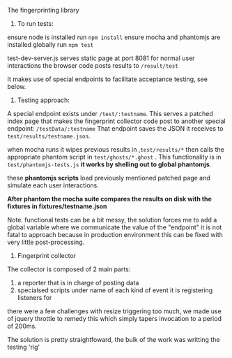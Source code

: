 The fingerprinting library



1. To run tests:

ensure node is installed
run `npm install`
ensure mocha and phantomjs are installed globally
run `npm test`


test-dev-server.js serves static page at port 8081 for normal user interactions
the browser code posts results to `/result/test`

It makes use of special endpoints to facilitate acceptance testing, see below.


1. Testing approach:

A special endpoint exists under `/test/:testname`.
This serves a patched index page that makes the fingerprint collector code post to another special endpoint: `/testData/:testname` 
That endpoint saves the JSON it receives to `test/results/testname.json`.

when mocha runs it wipes previous results in ,`test/results/*` then calls the appropriate phantom 
script in `test/ghosts/*.ghost` . This functionality is in `test/phantomjs-tests.js` **it works by shelling out to global phantomjs**.

these **phantomjs scripts** load previously mentioned patched page and simulate each user interactions.

**After phantom the mocha suite compares the results on disk with the fixtures in fixtures/testname.json**

Note. functional tests can be a bit messy, the solution forces me to add a global variable 
where we communicate the value of the "endpoint" it is not fatal to approach because
in production environment this can be fixed with very little post-processing.

1. Fingerprint collector

The collector is composed of 2 main parts:

1. a reporter that is in charge of posting data
1. specialsed scripts under name of each kind of event it is registering listeners for

there were a few challenges with resize triggering too much, we made use of jquery throttle to remedy
this which simply tapers invocation to a period of 200ms.

The solution is pretty straightfoward, the bulk of the work was writting the testing 'rig'